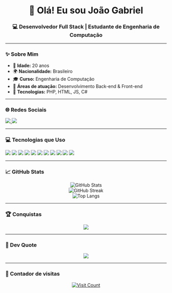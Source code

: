 <h1 align="center">👋 Olá! Eu sou João Gabriel</h1>
<h3 align="center">💻 Desenvolvedor Full Stack | Estudante de Engenharia de Computação</h3>

---

### ✨ Sobre Mim
- 🎂 **Idade:** 20 anos  
- 🌍 **Nacionalidade:** Brasileiro  
- 🎓 **Curso:** Engenharia de Computação  
- 🧠 **Áreas de atuação:** Desenvolvimento Back-end & Front-end  
- 🚀 **Tecnologias:** PHP, HTML, JS, C#  

---

### 🌐 Redes Sociais  
<p align="left">
  <a href="https://linkedin.com/in/joao-gabriel-cansi-silveira" target="_blank">
    <img src="https://img.shields.io/badge/LinkedIn-%230077B5.svg?style=for-the-badge&logo=linkedin&logoColor=white" />
  </a>
  <a href="mailto:PugDerpy@gmail.com">
    <img src="https://img.shields.io/badge/Email-D14836?style=for-the-badge&logo=gmail&logoColor=white" />
  </a>
</p>

---

### 💻 Tecnologias que Uso
<p align="left">
  <img src="https://img.shields.io/badge/C%23-%235C9DFF.svg?style=for-the-badge&logo=c-sharp&logoColor=white"/>
  <img src="https://img.shields.io/badge/JavaScript-%23323330.svg?style=for-the-badge&logo=javascript&logoColor=%23F7DF1E"/>
  <img src="https://img.shields.io/badge/PHP-%23777BB4.svg?style=for-the-badge&logo=php&logoColor=white"/>
  <img src="https://img.shields.io/badge/HTML5-%23E34F26.svg?style=for-the-badge&logo=html5&logoColor=white"/>
  <img src="https://img.shields.io/badge/Angular-%23DD0031.svg?style=for-the-badge&logo=angular&logoColor=white"/>
  <img src="https://img.shields.io/badge/React-%2320232a.svg?style=for-the-badge&logo=react&logoColor=%2361DAFB"/>
  <img src="https://img.shields.io/badge/MySQL-4479A1.svg?style=for-the-badge&logo=mysql&logoColor=white"/>
  <img src="https://img.shields.io/badge/Git-%23F05033.svg?style=for-the-badge&logo=git&logoColor=white"/>
  <img src="https://img.shields.io/badge/GitHub-%23121011.svg?style=for-the-badge&logo=github&logoColor=white"/>
  <img src="https://img.shields.io/badge/GitLab-%23181717.svg?style=for-the-badge&logo=gitlab&logoColor=white"/>
  <img src="https://img.shields.io/badge/Markdown-000000.svg?style=for-the-badge&logo=markdown&logoColor=white"/>
</p>

---

### 📈 GitHub Stats
<p align="center">
  <img src="https://github-readme-stats.vercel.app/api?username=Khyarus&theme=aura&hide_border=false&show_icons=true" alt="GitHub Stats" />
  <br/>
  <img src="https://nirzak-streak-stats.vercel.app/?user=Khyarus&theme=aura&hide_border=false" alt="GitHub Streak"/>
  <br/>
  <img src="https://github-readme-stats.vercel.app/api/top-langs/?username=Khyarus&theme=aura&layout=compact&hide_border=false" alt="Top Langs"/>
</p>

---

### 🏆 Conquistas
<p align="center">
  <img src="https://github-profile-trophy.vercel.app/?username=Khyarus&theme=radical&no-frame=false&no-bg=false&margin-w=4" />
</p>

---

### 💬 Dev Quote
<p align="center">
  <img src="https://quotes-github-readme.vercel.app/api?type=horizontal&theme=radical" />
</p>

---

### 👀 Contador de visitas
<p align="center">
  <a href="https://visitcount.itsvg.in">
    <img src="https://visitcount.itsvg.in/api?id=Khyarus&icon=0&color=0" alt="Visit Count"/>
  </a>
</p>


